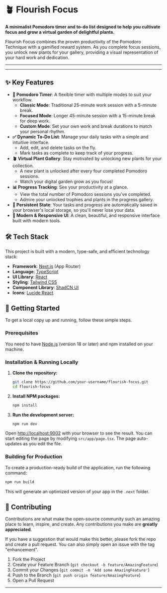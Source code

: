 # 🪴 Flourish Focus

**A minimalist Pomodoro timer and to-do list designed to help you cultivate focus and grow a virtual garden of delightful plants.**

Flourish Focus combines the proven productivity of the Pomodoro Technique with a gamified reward system. As you complete focus sessions, you unlock new plants for your gallery, providing a visual representation of your hard work and dedication.

---


---

## ✨ Key Features

- **🍅 Pomodoro Timer**: A flexible timer with multiple modes to suit your workflow.
  - **Classic Mode**: Traditional 25-minute work session with a 5-minute break.
  - **Focused Mode**: Longer 45-minute session with a 15-minute break for deep work.
  - **Custom Mode**: Set your own work and break durations to match your personal rhythm.
- **✅ Dynamic To-Do List**: Manage your daily tasks with a simple and intuitive interface.
  - Add, edit, and delete tasks on the fly.
  - Mark tasks as complete to keep track of your progress.
- **🪴 Virtual Plant Gallery**: Stay motivated by unlocking new plants for your collection.
  - A new plant is unlocked after every four completed Pomodoro sessions.
  - Watch your digital garden grow as you focus!
- **📊 Progress Tracking**: See your productivity at a glance.
  - View the total number of Pomodoro sessions you've completed.
  - Admire your unlocked trophies and plants in the progress gallery.
- **💾 Persistent State**: Your tasks and progress are automatically saved in your browser's local storage, so you'll never lose your data.
- **🎨 Modern & Responsive UI**: A clean, beautiful, and responsive interface built with modern tools.

## 🛠️ Tech Stack

This project is built with a modern, type-safe, and efficient technology stack:

- **Framework**: [Next.js](https://nextjs.org/) (App Router)
- **Language**: [TypeScript](https://www.typescriptlang.org/)
- **UI Library**: [React](https://react.dev/)
- **Styling**: [Tailwind CSS](https://tailwindcss.com/)
- **Component Library**: [ShadCN UI](https://ui.shadcn.com/)
- **Icons**: [Lucide React](https://lucide.dev/guide/packages/lucide-react)

## 🚀 Getting Started

To get a local copy up and running, follow these simple steps.

### Prerequisites

You need to have [Node.js](https://nodejs.org/en/) (version 18 or later) and npm installed on your machine.

### Installation & Running Locally

1. **Clone the repository:**
   ```sh
   git clone https://github.com/your-username/flourish-focus.git
   cd flourish-focus
   ```

2. **Install NPM packages:**
   ```sh
   npm install
   ```

3. **Run the development server:**
   ```sh
   npm run dev
   ```

Open [http://localhost:9002](http://localhost:9002) with your browser to see the result. You can start editing the page by modifying `src/app/page.tsx`. The page auto-updates as you edit the file.

### Building for Production

To create a production-ready build of the application, run the following command:
```sh
npm run build
```
This will generate an optimized version of your app in the `.next` folder.

## 🤝 Contributing

Contributions are what make the open-source community such an amazing place to learn, inspire, and create. Any contributions you make are **greatly appreciated**.

If you have a suggestion that would make this better, please fork the repo and create a pull request. You can also simply open an issue with the tag "enhancement".

1. Fork the Project
2. Create your Feature Branch (`git checkout -b feature/AmazingFeature`)
3. Commit your Changes (`git commit -m 'Add some AmazingFeature'`)
4. Push to the Branch (`git push origin feature/AmazingFeature`)
5. Open a Pull Request

---
